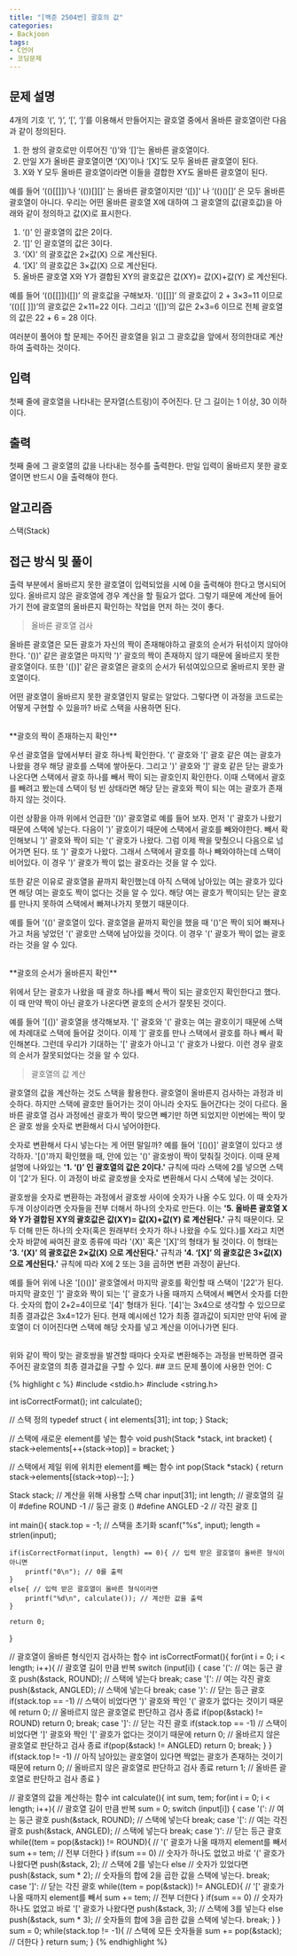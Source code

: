 ```yaml
---
title: "[백준 2504번] 괄호의 값"
categories:
- Backjoon
tags:
- C언어
- 코딩문제
---
```


## 문제 설명

4개의 기호 ‘(’, ‘)’, ‘[’, ‘]’를 이용해서 만들어지는 괄호열 중에서 올바른 괄호열이란 다음과 같이 정의된다.

1. 한 쌍의 괄호로만 이루어진 ‘()’와 ‘[]’는 올바른 괄호열이다. 
2. 만일 X가 올바른 괄호열이면 ‘(X)’이나 ‘[X]’도 모두 올바른 괄호열이 된다. 
3. X와 Y 모두 올바른 괄호열이라면 이들을 결합한 XY도 올바른 괄호열이 된다.

예를 들어 ‘(()[[]])’나 ‘(())[][]’ 는 올바른 괄호열이지만 ‘([)]’ 나 ‘(()()[]’ 은 모두 올바른 괄호열이 아니다. 우리는 어떤 올바른 괄호열 X에 대하여 그 괄호열의 값(괄호값)을 아래와 같이 정의하고 값(X)로 표시한다. 

1. ‘()’ 인 괄호열의 값은 2이다.
2. ‘[]’ 인 괄호열의 값은 3이다.
3. ‘(X)’ 의 괄호값은 2×값(X) 으로 계산된다.
4. ‘[X]’ 의 괄호값은 3×값(X) 으로 계산된다.
5. 올바른 괄호열 X와 Y가 결합된 XY의 괄호값은 값(XY)= 값(X)+값(Y) 로 계산된다.

예를 들어 ‘(()[[]])([])’ 의 괄호값을 구해보자.  ‘()[[]]’ 의 괄호값이 2 + 3×3=11 이므로  ‘(()[[ ]])’의 괄호값은 2×11=22 이다. 그리고  ‘([])’의 값은 2×3=6 이므로 전체 괄호열의 값은 22 + 6 = 28 이다.

여러분이 풀어야 할 문제는 주어진 괄호열을 읽고 그 괄호값을 앞에서 정의한대로 계산하여 출력하는 것이다. 


## 입력

첫째 줄에 괄호열을 나타내는 문자열(스트링)이 주어진다. 단 그 길이는 1 이상, 30 이하이다.

## 출력

첫째 줄에 그 괄호열의 값을 나타내는 정수를 출력한다. 만일 입력이 올바르지 못한 괄호열이면 반드시 0을 출력해야 한다. 

## 알고리즘

스택(Stack)

## 접근 방식 및 풀이

출력 부분에서 올바르지 못한 괄호열이 입력되었을 시에 0을 출력해야 한다고 명시되어있다.
올바르지 않은 괄호열에 경우 계산을 할 필요가 없다. 그렇기 때문에 계산에 들어가기 전에 괄호열의 올바른지 확인하는 작업을 먼저 하는 것이 좋다.

> 올바른 괄호열 검사

올바른 괄호열은 모든 괄호가 자신의 짝이 존재해야하고 괄호의 순서가 뒤섞이지 않아야한다. '())' 같은 괄호열은 마지막 ')' 괄호의 짝이 존재하지 않기 때문에 올바르지 못한 괄호열이다. 또한 '([)]' 같은 괄호열은 괄호의 순서가 뒤섞여있으므로 올바르지 못한 괄호열이다.

어떤 괄호열이 올바르지 못한 괄호열인지 말로는 알았다. 그렇다면 이 과정을 코드로는 어떻게 구현할 수 있을까?
바로 스택을 사용하면 된다.

<br>
**괄호의 짝이 존재하는지 확인**

우선 괄호열을 앞에서부터 괄호 하나씩 확인한다.
'(' 괄호와 '['  괄호 같은 여는 괄호가 나왔을 경우 해당 괄호를 스택에 쌓아둔다. 그리고 ')' 괄호와 ']'  괄호 같은 닫는 괄호가 나온다면 스택에서 괄호 하나를 빼서 짝이 되는 괄호인지 확인한다. 이때 스택에서 괄호를 빼려고 봤는데 스택이 텅 빈 상태라면 해당 닫는 괄호와 짝이 되는 여는 괄호가 존재하지 않는 것이다.

이런 상황을 아까 위에서 언급한 '())' 괄호열로 예를 들어 보자. 먼저 '(' 괄호가 나왔기 때문에 스택에 넣는다. 다음이 ')' 괄호이기 때문에 스택에서 괄호를 빼와야한다. 빼서 확인해보니 ')' 괄호와 짝이 되는 '(' 괄호가 나왔다. 그럼 이제 짝을 맞췄으니 다음으로 넘어가면 된다. 또 ')' 괄호가 나왔다. 그래서 스택에서 괄호를 하나 빼와야하는데 스택이 비어있다. 이 경우 ')' 괄호가 짝이 없는 괄호라는 것을 알 수 있다.

또한 같은 이유로 괄호열을 끝까지 확인했는데 아직 스택에 남아있는 여는 괄호가 있다면 해당 여는 괄호도 짝이 없다는 것을 알 수 있다. 해당 여는 괄호가 짝이되는 닫는 괄호를 만나지 못하여 스택에서 빠져나가지 못했기 때문이다.

예를 들어 '(()' 괄호열이 있다. 괄호열을 끝까지 확인을 했을 때 '()'은 짝이 되어 빠져나가고 처음 넣었던 '(' 괄호만 스택에 남아있을 것이다. 이 경우 '(' 괄호가 짝이 없는 괄호라는 것을 알 수 있다.

<br>
**괄호의 순서가 올바른지 확인**

위에서 닫는 괄호가 나왔을 때 괄호 하나를 빼서 짝이 되는 괄호인지 확인한다고 했다. 이 때 만약 짝이 아닌 괄호가 나온다면 괄호의 순서가 잘못된 것이다.

예를 들어 '[(])' 괄호열을 생각해보자.  '[' 괄호와 '(' 괄호는 여는 괄호이기 때문에 스택에 차례대로 스택에 들어갈 것이다. 이제 ']' 괄호를 만나 스택에서 괄호를 하나 빼서 확인해본다. 그런데 우리가 기대하는 '[' 괄호가 아니고 '(' 괄호가 나왔다. 이런 경우 괄호의 순서가 잘못되었다는 것을 알 수 있다.

> 괄호열의 값 계산

괄호열의 값을 계산하는 것도 스택을 활용한다. 괄호열이 올바른지 검사하는 과정과 비슷하다. 하지만 스택에 괄호만 들어가는 것이 아니라 숫자도 들어간다는 것이 다르다. 올바른 괄호열 검사 과정에선 괄호가 짝이 맞으면 빼기만 하면 되었지만 이번에는 짝이 맞은 괄호 쌍을 숫자로 변환해서 다시 넣어야한다.

숫자로 변환해서 다시 넣는다는 게 어떤 말일까? 예를 들어 '[()()]' 괄호열이 있다고 생각하자. '[()'까지 확인했을 때, 안에 있는 '()' 괄호쌍이 짝이 맞춰질 것이다. 이때 문제 설명에 나와있는 **'1. ‘()’ 인 괄호열의 값은 2이다.'** 규칙에 따라 스택에  2를 넣으면 스택이 '[2'가 된다. 이 과정이 바로 괄호쌍을 숫자로 변환해서 다시 스택에 넣는 것이다.

괄호쌍을 숫자로 변환하는 과정에서 괄호쌍 사이에 숫자가 나올 수도 있다. 이 때 숫자가 두개 이상이라면 숫자들을 전부 더해서 하나의 숫자로 만든다. 이는 **'5. 올바른 괄호열 X와 Y가 결합된 XY의 괄호값은 값(XY)= 값(X)+값(Y) 로 계산된다.'** 규칙 때문이다.  모두 더해 만든 하나의 숫자(혹은 원래부터 숫자가 하나 나왔을 수도 있다.)를 X라고 치면 숫자 바깥에 싸여진 괄호 종류에 따라 '(X)' 혹은 '[X]'의 형태가 될 것이다. 이 형태는 **'3. ‘(X)’ 의 괄호값은 2×값(X) 으로 계산된다.'** 규칙과 **'4. ‘[X]’ 의 괄호값은 3×값(X) 으로 계산된다.'** 규칙에 따라 X에  2 또는 3을 곱하면 변환 과정이 끝난다.

예를 들어 위에 나온 '[()()]' 괄호열에서 마지막 괄호를 확인할 때 스택이 '[22'가 된다. 마지막 괄호인 ']' 괄호와 짝이 되는 '[' 괄호가 나올 때까지 스택에서 빼면서 숫자를 더한다. 숫자의 합이 2+2=4이므로 '[4]' 형태가 된다.  '[4]'는 3x4으로 생각할 수 있으므로 최종 결과값은 3x4=12가 된다. 현재 예시에선 12가 최종 결과값이 되지만 만약 뒤에 괄호열이 더 이어진다면 스택에 해당 숫자를 넣고 계산을 이어나가면 된다.

<br>
위와 같이 짝이 맞는 괄호쌍을 발견할 때마다 숫자로 변환해주는 과정을 반복하면 결국 주어진 괄호열의 최종 결과값을 구할 수 있다.
## 코드
문제 풀이에 사용한 언어: C

{% highlight c %}
#include <stdio.h>
#include <string.h>

int isCorrectFormat();
int calculate();

// 스택 정의
typedef struct {
    int elements[31];
    int top;
} Stack;

// 스택에 새로운 element를 넣는 함수
void push(Stack *stack, int bracket) {
    stack->elements[++(stack->top)] = bracket;
}

// 스택에서 제일 위에 위치한 element를 빼는 함수
int pop(Stack *stack) {
    return stack->elements[(stack->top)--];
}

Stack stack; // 계산을 위해 사용할 스택
char input[31];
int length; // 괄호열의 길이
#define ROUND -1 // 둥근 괄호 ()
#define ANGLED -2 // 각진 괄호 []

int
main(){
    stack.top = -1; // 스택을 초기화
    scanf("%s", input);
    length = strlen(input);
    
    if(isCorrectFormat(input, length) == 0){ // 입력 받은 괄호열이 올바른 형식이 아니면
        printf("0\n"); // 0를 출력
    }
    else{ // 입력 받은 괄호열이 올바른 형식이라면
        printf("%d\n", calculate()); // 계산한 값을 출력
    }
    
    return 0;
}

// 괄호열이 올바른 형식인지 검사하는 함수
int isCorrectFormat(){
    for(int i = 0; i < length; i++){ // 괄호열 길이 만큼 반복
        switch (input[i]) {
            case '(': // 여는 둥근 괄호
                push(&stack, ROUND); // 스택에 넣는다
                break;
            case '[': // 여는 각진 괄호
                push(&stack, ANGLED); // 스택에 넣는다
                break;
            case ')': // 닫는 등근 괄호
                if(stack.top == -1) // 스택이 비었다면 ')' 괄호와 짝인 '(' 괄호가 없다는 것이기 때문에
                    return 0; // 올바르지 않은 괄호열로 판단하고 검사 종료
                if(pop(&stack) != ROUND)
                    return 0;
                break;
            case ']': // 닫는 각진 괄호
                if(stack.top == -1) // 스택이 비었다면 ']' 괄호와 짝인 '[' 괄호가 없다는 것이기 때문에
                    return 0; // 올바르지 않은 괄호열로 판단하고 검사 종료
                if(pop(&stack) != ANGLED)
                    return 0;
                break;
        }
    }
    if(stack.top != -1)  // 아직 남아있는 괄호열이 있다면 짝없는 괄호가 존재하는 것이기 때문에
        return 0; // 올바르지 않은 괄호열로 판단하고 검사 종료
    return 1; // 올바른 괄호열로 판단하고 검사 종료
}

// 괄호열의 값을 계산하는 함수
int calculate(){
    int sum, tem;
    for(int i = 0; i < length; i++){ // 괄호열 길이 만큼 반복
        sum = 0;
        switch (input[i]) {
            case '(': // 여는 둥근 괄호
                push(&stack, ROUND); // 스택에 넣는다
                break;
            case '[': // 여는 각진 괄호
                push(&stack, ANGLED); // 스택에 넣는다
                break;
            case ')': // 닫는 등근 괄호
                while((tem = pop(&stack)) != ROUND){ // '(' 괄호가 나올 때까지 element를 빼서
                    sum += tem; // 전부 더한다
                }
                if(sum == 0) // 숫자가 하나도 없었고 바로 '(' 괄호가 나왔다면
                    push(&stack, 2); // 스택에 2를 넣는다
                else // 숫자가 있었다면
                    push(&stack, sum * 2); // 숫자들의 합에 2을 곱한 값을 스택에 넣는다.
                break;
            case ']': // 닫는 각진 괄호
                while((tem = pop(&stack)) != ANGLED){ // '[' 괄호가 나올 때까지 element를 빼서
                    sum += tem; // 전부 더한다
                }
                if(sum == 0) // 숫자가 하나도 없었고 바로 '[' 괄호가 나왔다면
                    push(&stack, 3); // 스택에 3를 넣는다
                else
                    push(&stack, sum * 3); // 숫자들의 합에 3을 곱한 값을 스택에 넣는다.
                break;
        }
    }
    sum = 0;
    while(stack.top != -1){ // 스택에 모든 숫자들을
        sum += pop(&stack); // 더한다
    }
    return sum;
}
{% endhighlight %}
